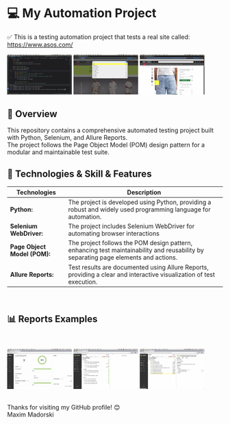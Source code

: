 # 💻 My Automation Project 
✅ This is a testing automation project that tests a real site called: https://www.asos.com/
<p>
  <img src="ScreenShots/Screenshot 2025-08-05 at 16.32.41.png" width="30%" title="Ruuning the tests from console" />
  <img src="ScreenShots/Screenshot 2025-08-05 at 16.31.57.png" width="30%" alt="Search test in action" />
  <img src="ScreenShots/Screenshot 2025-08-05 at 16.31.28.png" width="30%" alt="Functionality test in action" />
</p>

## 📖 Overview
This repository contains a comprehensive automated testing project built with Python, Selenium, and Allure Reports. <br>
The project follows the Page Object Model (POM) design pattern for a modular and maintainable test suite.
<br>

## 📑 Technologies & Skill & Features
| Technologies      | Description |
| ----------- | ----------- |
| **Python:**      | The project is developed using Python, providing a robust and widely used programming language for automation.       |
| **Selenium WebDriver:**   | The project includes Selenium WebDriver for automating browser interactions        |
| **Page Object Model (POM):**   | The project follows the POM design pattern, enhancing test maintainability and reusability by separating page elements and actions.        |
| **Allure Reports:**   | Test results are documented using Allure Reports, providing a clear and interactive visualization of test execution.        |
<br>

## 📊 Reports Examples
<br>
<p>
  <img src="ScreenShots/Screenshot 2025-08-05 at 16.30.22.png" width="30%" title="Allure report after a test run (overview)" />
  <img src="ScreenShots/Screenshot 2025-08-05 at 16.30.48.png" width="30%" alt="Allure report after a test run (behaviors)" />
  <img src="ScreenShots/Screenshot 2025-08-05 at 16.30.58.png" width="30%" alt="Allure report after a test run (suites)" />
</p>
<br>
Thanks for visiting my GitHub profile! 😊<br>
Maxim Madorski
